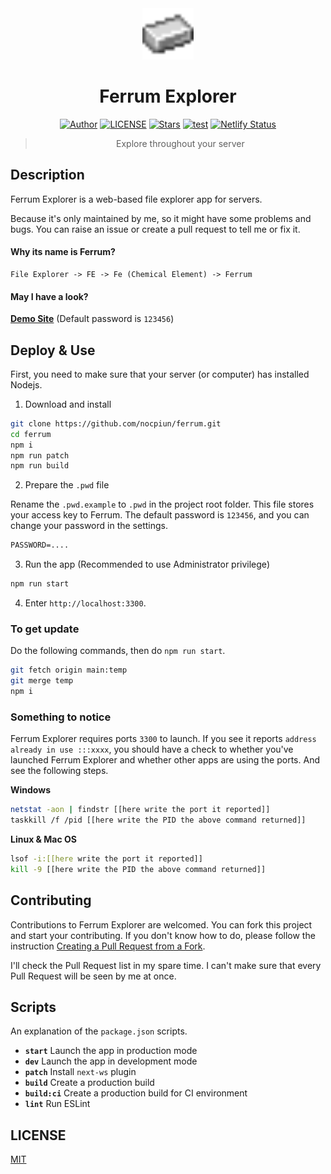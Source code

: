 <div align="center">

<img src="./public/icon.png" style="width:82px;"/>

# Ferrum Explorer

[![Author](https://img.shields.io/badge/Author-NriotHrreion-red.svg "Author")](https://github.com/NriotHrreion)
[![LICENSE](https://img.shields.io/badge/license-MIT-blue.svg "LICENSE")](./LICENSE)
[![Stars](https://img.shields.io/github/stars/nocpiun/ferrum.svg?label=Stars)](https://github.com/nocpiun/ferrum/stargazers)
[![test](https://img.shields.io/github/actions/workflow/status/nocpiun/ferrum/ci.yml)](https://github.com/nocpiun/ferrum/actions/workflows/ci.yml)
[![Netlify Status](https://api.netlify.com/api/v1/badges/4bbf93a7-63d0-4512-bb3a-09345632ad1e/deploy-status)](https://app.netlify.com/sites/inspiring-torte-1d7e94/deploys)

> Explore throughout your server

</div>

## Description

Ferrum Explorer is a web-based file explorer app for servers.

Because it's only maintained by me, so it might have some problems and bugs. You can raise an issue or create a pull request to tell me or fix it.

#### Why its name is Ferrum?

```
File Explorer -> FE -> Fe (Chemical Element) -> Ferrum
```

#### May I have a look?

**[Demo Site](https://ferrum-demo.nin.red)** (Default password is `123456`)

## Deploy & Use

First, you need to make sure that your server (or computer) has installed Nodejs.

1. Download and install

```bash
git clone https://github.com/nocpiun/ferrum.git
cd ferrum
npm i
npm run patch
npm run build
```

2. Prepare the `.pwd` file

Rename the `.pwd.example` to `.pwd` in the project root folder. This file stores your access key to Ferrum. The default password is `123456`, and you can change your password in the settings.

```txt
PASSWORD=....
```

3. Run the app (Recommended to use Administrator privilege)

```bash
npm run start
```

4. Enter `http://localhost:3300`.

### To get update

Do the following commands, then do `npm run start`.

```bash
git fetch origin main:temp
git merge temp
npm i
```

### Something to notice

Ferrum Explorer requires ports `3300` to launch. If you see it reports `address already in use :::xxxx`, you should have a check to whether you've launched Ferrum Explorer and whether other apps are using the ports. And see the following steps.

**Windows**

```bash
netstat -aon | findstr [[here write the port it reported]]
taskkill /f /pid [[here write the PID the above command returned]]
```

**Linux & Mac OS**

```bash
lsof -i:[[here write the port it reported]]
kill -9 [[here write the PID the above command returned]]
```

## Contributing

Contributions to Ferrum Explorer are welcomed. You can fork this project and start your contributing. If you don't know how to do, please follow the instruction [Creating a Pull Request from a Fork](https://help.github.com/en/github/collaborating-with-issues-and-pull-requests/creating-a-pull-request-from-a-fork).

I'll check the Pull Request list in my spare time. I can't make sure that every Pull Request will be seen by me at once.

## Scripts

An explanation of the `package.json` scripts.

- **`start`** Launch the app in production mode
- **`dev`** Launch the app in development mode
- **`patch`** Install `next-ws` plugin
- **`build`** Create a production build
- **`build:ci`** Create a production build for CI environment
- **`lint`** Run ESLint

## LICENSE

[MIT](./LICENSE)
